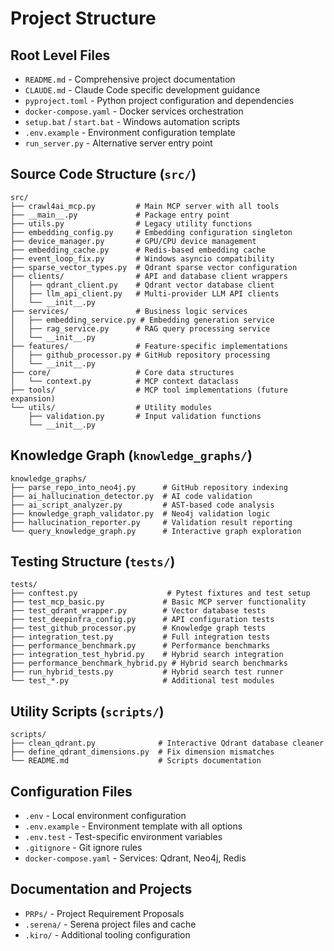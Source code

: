 # Project Structure

## Root Level Files
- `README.md` - Comprehensive project documentation
- `CLAUDE.md` - Claude Code specific development guidance
- `pyproject.toml` - Python project configuration and dependencies
- `docker-compose.yaml` - Docker services orchestration
- `setup.bat` / `start.bat` - Windows automation scripts
- `.env.example` - Environment configuration template
- `run_server.py` - Alternative server entry point

## Source Code Structure (`src/`)
```
src/
├── crawl4ai_mcp.py         # Main MCP server with all tools
├── __main__.py             # Package entry point
├── utils.py                # Legacy utility functions
├── embedding_config.py     # Embedding configuration singleton
├── device_manager.py       # GPU/CPU device management
├── embedding_cache.py      # Redis-based embedding cache
├── event_loop_fix.py       # Windows asyncio compatibility
├── sparse_vector_types.py  # Qdrant sparse vector configuration
├── clients/                # API and database client wrappers
│   ├── qdrant_client.py    # Qdrant vector database client
│   ├── llm_api_client.py   # Multi-provider LLM API clients
│   └── __init__.py
├── services/               # Business logic services
│   ├── embedding_service.py # Embedding generation service
│   ├── rag_service.py      # RAG query processing service
│   └── __init__.py
├── features/               # Feature-specific implementations
│   ├── github_processor.py # GitHub repository processing
│   └── __init__.py
├── core/                   # Core data structures
│   └── context.py          # MCP context dataclass
├── tools/                  # MCP tool implementations (future expansion)
└── utils/                  # Utility modules
    ├── validation.py       # Input validation functions
    └── __init__.py
```

## Knowledge Graph (`knowledge_graphs/`)
```
knowledge_graphs/
├── parse_repo_into_neo4j.py      # GitHub repository indexing
├── ai_hallucination_detector.py  # AI code validation
├── ai_script_analyzer.py         # AST-based code analysis
├── knowledge_graph_validator.py  # Neo4j validation logic
├── hallucination_reporter.py     # Validation result reporting
└── query_knowledge_graph.py      # Interactive graph exploration
```

## Testing Structure (`tests/`)
```
tests/
├── conftest.py                    # Pytest fixtures and test setup
├── test_mcp_basic.py             # Basic MCP server functionality
├── test_qdrant_wrapper.py        # Vector database tests
├── test_deepinfra_config.py      # API configuration tests
├── test_github_processor.py      # Knowledge graph tests
├── integration_test.py           # Full integration tests
├── performance_benchmark.py      # Performance benchmarks
├── integration_test_hybrid.py    # Hybrid search integration
├── performance_benchmark_hybrid.py # Hybrid search benchmarks
├── run_hybrid_tests.py           # Hybrid search test runner
└── test_*.py                     # Additional test modules
```

## Utility Scripts (`scripts/`)
```
scripts/
├── clean_qdrant.py              # Interactive Qdrant database cleaner
├── define_qdrant_dimensions.py  # Fix dimension mismatches
└── README.md                    # Scripts documentation
```

## Configuration Files
- `.env` - Local environment configuration
- `.env.example` - Environment template with all options
- `.env.test` - Test-specific environment variables
- `.gitignore` - Git ignore rules
- `docker-compose.yaml` - Services: Qdrant, Neo4j, Redis

## Documentation and Projects
- `PRPs/` - Project Requirement Proposals
- `.serena/` - Serena project files and cache
- `.kiro/` - Additional tooling configuration